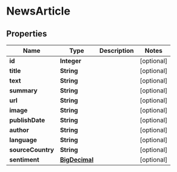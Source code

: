 

# NewsArticle

## Properties

Name | Type | Description | Notes
------------ | ------------- | ------------- | -------------
**id** | **Integer** |  |  [optional]
**title** | **String** |  |  [optional]
**text** | **String** |  |  [optional]
**summary** | **String** |  |  [optional]
**url** | **String** |  |  [optional]
**image** | **String** |  |  [optional]
**publishDate** | **String** |  |  [optional]
**author** | **String** |  |  [optional]
**language** | **String** |  |  [optional]
**sourceCountry** | **String** |  |  [optional]
**sentiment** | [**BigDecimal**](BigDecimal.md) |  |  [optional]




